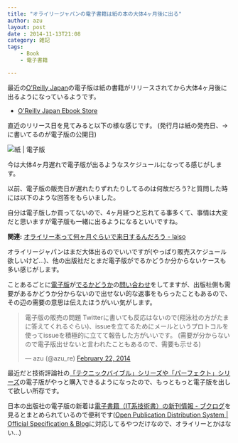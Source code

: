 ```yaml
---
title: "オライリージャパンの電子書籍は紙の本の大体4ヶ月後に出る"
author: azu
layout: post
date : 2014-11-13T21:08
category: 雑記
tags:
    - Book
    - 電子書籍

---
```


最近の[O&#39;Reilly Japan](https://www.oreilly.co.jp/index.shtml "O&#39;Reilly Japan - Home")の電子版は紙の書籍がリリースされてから大体4ヶ月後に出るようになっているようです。

- [O&#39;Reilly Japan Ebook Store](https://www.oreilly.co.jp/ebook/ "O&#39;Reilly Japan Ebook Store")

直近のリリース日を見てみると以下の様な感じです。
(発行月は紙の発売日、→に書いてるのが電子版の公開日)

![紙 | 電子版](http://efcl.info/wp-content/uploads/2014/11/2014-11-13_21-10-24.jpg)

今は大体4ヶ月遅れで電子版が出るようなスケジュールになってる感じがします。

以前、電子版の販売日が遅れたりずれたりしてるのは何故だろう?と質問した時には以下のような回答をもらいました。

<script src="https://gist.github.com/azu/9202620.js"></script>

自分は電子版しか買ってないので、4ヶ月経つと忘れてる事多くて、事情は大変だと思いますが電子版も一緒に出るようになるといいですね。

**関連:** [オライリー本って何ヶ月ぐらいで来日するんだろう - laiso](http://laiso.hatenablog.com/entry/2013/11/27/%E3%82%AA%E3%83%A9%E3%82%A4%E3%83%AA%E3%83%BC%E6%9C%AC%E3%81%A3%E3%81%A6%E4%BD%95%E3%83%B6%E6%9C%88%E3%81%90%E3%82%89%E3%81%84%E3%81%A7%E6%9D%A5%E6%97%A5%E3%81%99%E3%82%8B%E3%82%93%E3%81%A0%E3%82%8D "オライリー本って何ヶ月ぐらいで来日するんだろう - laiso")

オライリージャパンはまだ大体出るのでいいですが(やっぱり販売スケジュール欲しいけど…)、他の出版社だとまだ電子版がでるかどうか分からないケースも多い感じがします。

ことあるごとに[電子版](https://twitter.com/azu_re/status/382055902171254784)が[でるかどうか](https://twitter.com/azu_re/status/322711955909537792)の[問い合わせ](https://twitter.com/azu_re/status/437150957973950464)をしてますが、出版社側も需要があるかどうか分からないので出せない的な返事をもらったこともあるので、その辺の需要の意思は伝えたほうがいい気がします。

<blockquote class="twitter-tweet" lang="en"><p>電子版の販売の問題 Twitterに書いても反応はないので(翔泳社の方がたまに答えてくれるぐらい)、issueを立てるためにメールというプロトコルを使ってissueを積極的に立てて報告した方がいいです。&#10;(需要が分からないので電子版出せないと言われたこともあるので、需要も示せる)</p>&mdash; azu (@azu_re) <a href="https://twitter.com/azu_re/status/437150957973950464">February 22, 2014</a></blockquote>
<script async src="//platform.twitter.com/widgets.js" charset="utf-8"></script>


最近だと技術評論社の[「テクニックバイブル」シリーズや「パーフェクト」シリーズ](http://gihyo.jp/news/nr/2014/10/2401 "プログラマ必読の「テクニックバイブル」シリーズがKindle/Koboでも購入可能に！～JavaScriptやHTML5，Vimなどの厳選テクニックが満載：ニュースリリース｜gihyo.jp … 技術評論社")の電子版がやっと購入できるようになったので、もっともっと電子版を出して欲しい所存です。


日本の出版社の電子版の新着は[電子書籍（IT系技術書）の新刊情報 - ブクログ](http://booklog.jp/opds "電子書籍（IT系技術書）の新刊情報 - ブクログ")を見るとまとめられているので便利です([Open Publication Distribution System | Official Specification &amp; Blog](http://opds-spec.org/ "Open Publication Distribution System | Official Specification &amp; Blog")に対応してるやつだけなので、オライリーとかはない…)